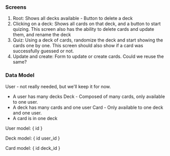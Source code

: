 ### Screens
1. Root: Shows all decks available - Button to delete a deck
2. Clicking on a deck: Shows all cards on that deck, and a button to start quizing. This screen also has the ability to delete cards and update them, and rename the deck
3. Quiz: Using a deck of cards, randomize the deck and start showing the cards one by one. This screen should also show if a card was successfully guessed or not.
4. Update and create: Form to update or create cards. Could we reuse the same?


### Data Model
User - not really needed, but we'll keep it for now.
  - A user has many decks
Deck - Composed of many cards, only available to one user.
  - A deck has many cards and one user
Card - Only available to one deck and one user.
  - A card is in one deck

User model: {
  id
}

Deck model: {
  id
  user_id
}

Card model: {
  id
  deck_id
}